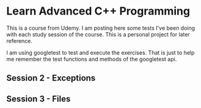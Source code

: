 # Learn Advanced C++ Programming
This is a course from Udemy. I am posting here some tests I've been doing with each study session of the course. This is a personal project for later reference.

I am using googletest to test and execute the exercises. That is just to help me remember the test functions and methods of the googletest api.

## Session 2 - Exceptions

## Session 3 - Files
